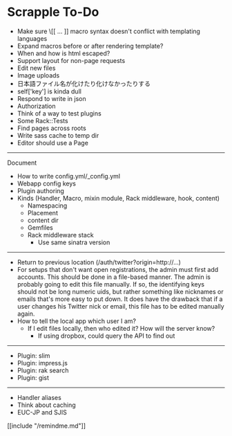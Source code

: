 Scrapple To-Do
==============

* Make sure \\[[ ... ]] macro syntax doesn't conflict with templating languages
* Expand macros before or after rendering template?
* When and how is html escaped?
* Support layout for non-page requests
* Edit new files
* Image uploads
* 日本語ファイル名が化けたり化けなかったりする
* self['key'] is kinda dull
* Respond to write in json
* Authorization
* Think of a way to test plugins
* Some Rack::Tests
* Find pages across roots
* Write sass cache to temp dir
* Editor should use a Page

----

Document

* How to write config.yml/_config.yml
* Webapp config keys
* Plugin authoring
* Kinds (Handler, Macro, mixin module, Rack middleware, hook, content)
    * Namespacing
    * Placement
    * content dir
    * Gemfiles
    * Rack middleware stack
        * Use same sinatra version

----

* Return to previous location (/auth/twitter?origin=http://...)
* For setups that don't want open registrations, the admin must first
  add accounts. This should be done in a file-based manner. The admin is
  probably going to edit this file manually. If so, the identifying keys
  should not be long numeric uids, but rather something like nicknames or
  emails that's more easy to put down. It does have the drawback that
  if a user changes his Twitter nick or email, this file has to be edited
  manually again.
* How to tell the local app which user I am?
    * If I edit files locally, then who edited it? How will the server know?
        * If using dropbox, could query the API to find out

----

* Plugin: slim
* Plugin: impress.js
* Plugin: rak search
* Plugin: gist

----

* Handler aliases
* Think about caching
* EUC-JP and SJIS

[[include "/remindme.md"]]
